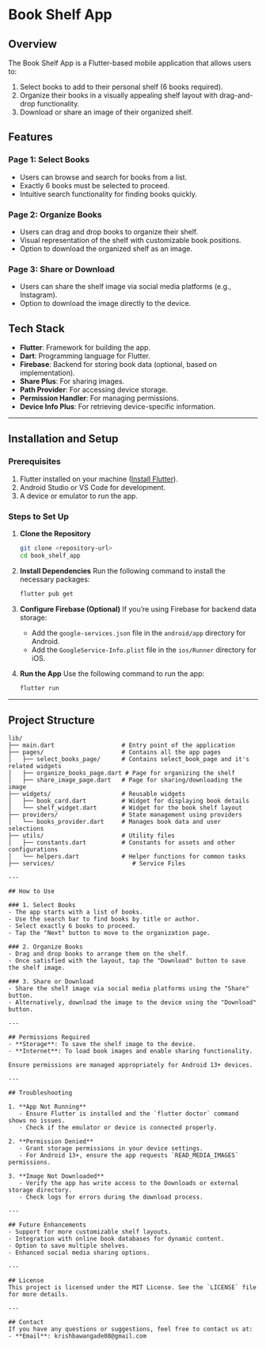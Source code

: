 # Book Shelf App

## Overview
The Book Shelf App is a Flutter-based mobile application that allows users to:
1. Select books to add to their personal shelf (6 books required).
2. Organize their books in a visually appealing shelf layout with drag-and-drop functionality.
3. Download or share an image of their organized shelf.

## Features
### Page 1: Select Books
- Users can browse and search for books from a list.
- Exactly 6 books must be selected to proceed.
- Intuitive search functionality for finding books quickly.

### Page 2: Organize Books
- Users can drag and drop books to organize their shelf.
- Visual representation of the shelf with customizable book positions.
- Option to download the organized shelf as an image.

### Page 3: Share or Download
- Users can share the shelf image via social media platforms (e.g., Instagram).
- Option to download the image directly to the device.

## Tech Stack
- **Flutter**: Framework for building the app.
- **Dart**: Programming language for Flutter.
- **Firebase**: Backend for storing book data (optional, based on implementation).
- **Share Plus**: For sharing images.
- **Path Provider**: For accessing device storage.
- **Permission Handler**: For managing permissions.
- **Device Info Plus**: For retrieving device-specific information.

---

## Installation and Setup

### Prerequisites
1. Flutter installed on your machine ([Install Flutter](https://flutter.dev/docs/get-started/install)).
2. Android Studio or VS Code for development.
3. A device or emulator to run the app.

### Steps to Set Up

1. **Clone the Repository**
   ```bash
   git clone <repository-url>
   cd book_shelf_app
   ```

2. **Install Dependencies**
   Run the following command to install the necessary packages:
   ```bash
   flutter pub get
   ```

3. **Configure Firebase (Optional)**
   If you’re using Firebase for backend data storage:
   - Add the `google-services.json` file in the `android/app` directory for Android.
   - Add the `GoogleService-Info.plist` file in the `ios/Runner` directory for iOS.

4. **Run the App**
   Use the following command to run the app:
   ```bash
   flutter run
   ```

---

## Project Structure
```
lib/
├── main.dart                   # Entry point of the application
├── pages/                      # Contains all the app pages
│   ├── select_books_page/      # Contains select_book_page and it's related widgets
│   ├── organize_books_page.dart # Page for organizing the shelf
│   ├── share_image_page.dart   # Page for sharing/downloading the image
├── widgets/                    # Reusable widgets
│   ├── book_card.dart          # Widget for displaying book details
│   └── shelf_widget.dart       # Widget for the book shelf layout
├── providers/                  # State management using providers
│   └── books_provider.dart     # Manages book data and user selections
├── utils/                      # Utility files
│   ├── constants.dart          # Constants for assets and other configurations
│   └── helpers.dart            # Helper functions for common tasks
├── services/                      # Service Files

---

## How to Use

### 1. Select Books
- The app starts with a list of books.
- Use the search bar to find books by title or author.
- Select exactly 6 books to proceed.
- Tap the "Next" button to move to the organization page.

### 2. Organize Books
- Drag and drop books to arrange them on the shelf.
- Once satisfied with the layout, tap the "Download" button to save the shelf image.

### 3. Share or Download
- Share the shelf image via social media platforms using the "Share" button.
- Alternatively, download the image to the device using the "Download" button.

---

## Permissions Required
- **Storage**: To save the shelf image to the device.
- **Internet**: To load book images and enable sharing functionality.

Ensure permissions are managed appropriately for Android 13+ devices.

---

## Troubleshooting

1. **App Not Running**
   - Ensure Flutter is installed and the `flutter doctor` command shows no issues.
   - Check if the emulator or device is connected properly.

2. **Permission Denied**
   - Grant storage permissions in your device settings.
   - For Android 13+, ensure the app requests `READ_MEDIA_IMAGES` permissions.

3. **Image Not Downloaded**
   - Verify the app has write access to the Downloads or external storage directory.
   - Check logs for errors during the download process.

---

## Future Enhancements
- Support for more customizable shelf layouts.
- Integration with online book databases for dynamic content.
- Option to save multiple shelves.
- Enhanced social media sharing options.

---

## License
This project is licensed under the MIT License. See the `LICENSE` file for more details.

---

## Contact
If you have any questions or suggestions, feel free to contact us at:
- **Email**: krishbawangade08@gmail.com


